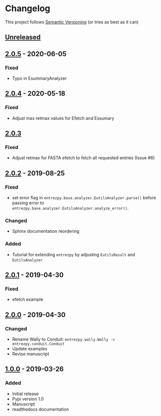 # Changelog

This project follows [Semantic Versioning](https://semver.org/spec/v2.0.0.html)
(or tries as best as it can)

## [Unreleased](https://gitlab.com/ncbipy/entrezpy/compare/2.0.5...master)

## [2.0.5](https://gitlab.com/ncbipy/entrezpy/compare/2.0.4...2.0.5) - 2020-06-05

### Fixed

  - Typo in EsummaryAnalyzer

## [2.0.4](https://gitlab.com/ncbipy/entrezpy/compare/2.0.3...2.0.4) - 2020-05-18

### Fixed

  - Adjust max retmax values for Efetch and Essumary

## [2.0.3](https://gitlab.com/ncbipy/entrezpy/compare/2.0.2...2.0.3)

### Fixed

  - Adjust retmax for FASTA efetch to fetch all requested entries (Issue #6)

## [2.0.2](https://gitlab.com/ncbipy/entrezpy/compare/2.0.1...2.0.2) - 2019-08-25

### Fixed

  - set error flag in `entrezpy.base.analyzer.EutilsAnalyzer.parse()` before
    passing error to `entrezpy.base.analyzer.EutilsAnalyzer.analyze_error()`.

### Changed

  - Sphinx documentation reordering

### Added

  - Tutorial for extending `entrezpy` by adjusting `EutilsResult` and `EutilsAnalyzer`

## [2.0.1](https://gitlab.com/ncbipy/entrezpy/compare/2.0.0...2.0.1) - 2019-04-30

### Fixed

  - efetch example

## [2.0.0](https://gitlab.com/ncbipy/entrezpy/compare/1.0.0...2.0.0) - 2019-04-30

### Changed

  - Rename Wally to Conduit: `entrezpy.wally.Wally -> entrezpy.conduit.Conduit`
  - Update examples
  - Revise manuscript

## [1.0.0](https://gitlab.com/ncbipy/entrezpy/tree/1.0.0) - 2019-03-26

### Added

 - Initial release
 - Pypi version 1.0
 - Manuscript
 - readthedocs documentation
